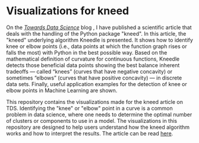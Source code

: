 # Visualizations for kneed

On the <a href="https://towardsdatascience.com/">*Towards Data Science*</a> blog , I have published a scientific article that deals with the handling of the Python package "kneed". In this article, the "kneed" underlying algorithm Kneedle is presented. It shows how to identify knee or elbow points (i.e., data points at which the function graph rises or falls the most) with Python in the best possible way. Based on the mathematical definition of curvature for continuous functions, Kneedle detects those beneficial data points showing the best balance inherent tradeoffs — called “knees” (curves that have negative concavity) or sometimes “elbows” (curves that have positive concavity) — in discrete data sets. Finally, useful application examples for the detection of knee or elbow points in Machine Learning are shown.

This repository contains the visualizations made for the kneed article on TDS. Identifying the "knee" or "elbow" point in a curve is a common problem in data science, where one needs to determine the optimal number of clusters or components to use in a model. The visualizations in this repository are designed to help users understand how the kneed algorithm works and how to interpret the results. The article can be read <a href="https://towardsdatascience.com/detecting-knee-elbow-points-in-a-graph-d13fc517a63c">here</a>.
